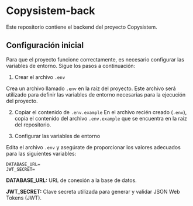 # Copysistem-back

Este repositorio contiene el backend del proyecto Copysistem.

## Configuración inicial

Para que el proyecto funcione correctamente, es necesario configurar las variables de entorno. Sigue los pasos a continuación:

1. Crear el archivo `.env`

Crea un archivo llamado `.env` en la raíz del proyecto. Este archivo será utilizado para definir las variables de entorno necesarias para la ejecución del proyecto.

2. Copiar el contenido de `.env.example`
En el archivo recién creado (`.env`), copia el contenido del archivo `.env.example` que se encuentra en la raíz del repositorio.

3. Configurar las variables de entorno

Edita el archivo `.env` y asegúrate de proporcionar los valores adecuados para las siguientes variables:

 ```shell
DATABASE_URL=
JWT_SECRET=
```
**DATABASE_URL:** URL de conexión a la base de datos.

**JWT_SECRET:** Clave secreta utilizada para generar y validar JSON Web Tokens (JWT).